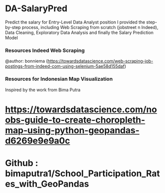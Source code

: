 # DA-SalaryPred
Predict the salary for Entry-Level Data Analyst position
I provided the step-by-step process, including Web Scraping from scratch (jobstreet n Indeed), Data Cleaning, Exploratory Data Analysis and finally the Salary Prediction Model 


### Resources Indeed Web Scraping
@author: bonniema
(https://towardsdatascience.com/web-scraping-job-postings-from-indeed-com-using-selenium-5ae58d155daf)

### Resources for Indonesian Map Visualization
Inspired by the work from Bima Putra
# https://towardsdatascience.com/noobs-guide-to-create-choropleth-map-using-python-geopandas-d6269e9e9a0c
# Github : bimaputra1/School_Participation_Rates_with_GeoPandas
